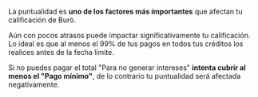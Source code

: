 La puntualidad es **uno de los factores más importantes** que afectan tu calificación de Buró.

Aún con pocos atrasos puede impactar significativamente tu calificación. Lo ideal es que al menos el 99% de tus pagos en todos tus créditos los realices antes de la fecha límite.

Si no puedes pagar el total "Para no generar intereses" **intenta cubrir al menos el "Pago mínimo"**, de lo contrario tu puntualidad será afectada negativamente.
